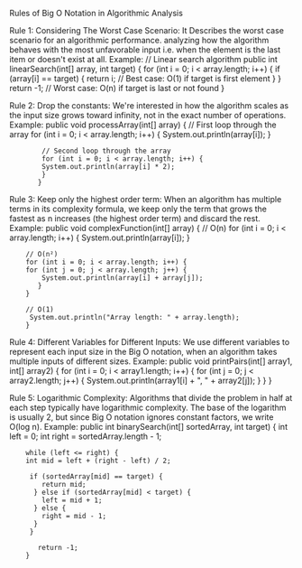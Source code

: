 Rules of Big O Notation in Algorithmic Analysis
 
 Rule 1: Considering The Worst Case Scenario:
        It Describes the worst case scenario for an algorithmic performance. analyzing how the algorithm behaves with the most unfavorable input i.e. when the element is the last item or doesn't exist at all.
        Example:
        // Linear search algorithm
        public int linearSearch(int[] array, int target) {
        for (int i = 0; i < array.length; i++) {
        if (array[i] == target) {
            return i; // Best case: O(1) if target is first element
              }
           }
         return -1; // Worst case: O(n) if target is last or not found
        }

 Rule 2: Drop the constants:
        We're interested in how the algorithm scales as the input size grows toward infinity, not in the exact number of operations.
        Example:
              public void processArray(int[] array) {
            // First loop through the array
            for (int i = 0; i < array.length; i++) {
            System.out.println(array[i]);
            }
    
            // Second loop through the array
            for (int i = 0; i < array.length; i++) {
            System.out.println(array[i] * 2);
            }
           }

 Rule 3: Keep only the highest order term:
        When an algorithm has multiple terms in its complexity formula, we keep only the term that grows the fastest as n increases (the highest order term) and discard the rest. 
        Example:
        public void complexFunction(int[] array) {
        // O(n)
        for (int i = 0; i < array.length; i++) {
        System.out.println(array[i]);
        }
    
        // O(n²)
        for (int i = 0; i < array.length; i++) {
        for (int j = 0; j < array.length; j++) {
            System.out.println(array[i] + array[j]);
           }
        }
    
        // O(1)
         System.out.println("Array length: " + array.length);
        }

 Rule 4: Different Variables for Different Inputs:
        We use different variables to represent each input size in the Big O notation, when an algorithm takes multiple inputs of different sizes.
        Example:
        public void printPairs(int[] array1, int[] array2) {
        for (int i = 0; i < array1.length; i++) {
            for (int j = 0; j < array2.length; j++) {
            System.out.println(array1[i] + ", " + array2[j]);
            }
           }
        }

 Rule 5: Logarithmic Complexity:
        Algorithms that divide the problem in half at each step typically have logarithmic complexity. The base of the logarithm is usually 2, but since Big O notation ignores constant factors, we write O(log n).
        Example:
        public int binarySearch(int[] sortedArray, int target) {
         int left = 0;
         int right = sortedArray.length - 1;
    
        while (left <= right) {
        int mid = left + (right - left) / 2;
        
         if (sortedArray[mid] == target) {
            return mid;
          } else if (sortedArray[mid] < target) {
            left = mid + 1;
          } else {
            right = mid - 1;
          }
         }
    
           return -1;
        }
        
